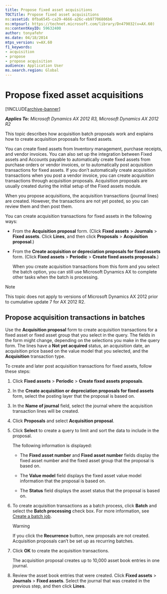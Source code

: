 ```yaml
---
title: Propose fixed asset acquisitions
TOCTitle: Propose fixed asset acquisitions
ms:assetid: 0fba6545-ca29-4666-a26c-eb97706806b6
ms:mtpsurl: https://technet.microsoft.com/library/Dn479032(v=AX.60)
ms:contentKeyID: 59632400
author: tonyafehr
ms.date: 04/18/2014
mtps_version: v=AX.60
f1_keywords:
- acquisition
- propose
- propose acquisition
audience: Application User
ms.search.region: Global
---
```


# Propose fixed asset acquisitions 


[!INCLUDE[archive-banner](includes/archive-banner.md)]


_**Applies To:** Microsoft Dynamics AX 2012 R3, Microsoft Dynamics AX 2012 R2_

This topic describes how acquisition batch proposals work and explains how to create acquisition proposals for fixed assets.

You can create fixed assets from Inventory management, purchase receipts, and vendor invoices. You can also set up the integration between Fixed assets and Accounts payable to automatically create fixed assets from purchase orders or vendor invoices, or to automatically post acquisition transactions for fixed assets. If you don’t automatically create acquisition transactions when you post a vendor invoice, you can create acquisition transactions through acquisition proposals. Acquisition proposals are usually created during the initial setup of the Fixed assets module.

When you propose acquisitions, the acquisition transactions (journal lines) are created. However, the transactions are not yet posted, so you can review them and then post them.

You can create acquisition transactions for fixed assets in the following ways:

  - From the **Acquisition proposal** form. (Click **Fixed assets** \> **Journals** \> **Fixed assets**. Click **Lines**, and then click **Proposals** \> **Acquisition proposal**.)

  - From the **Create acquisition or depreciation proposals for fixed assets** form. (Click **Fixed assets** \> **Periodic** \> **Create fixed assets proposals**.)
    
    When you create acquisition transactions from this form and you select the batch option, you can still use Microsoft Dynamics AX to complete other tasks when the batch is processing.


> [!NOTE]
> <P>This topic does not apply to versions of Microsoft Dynamics AX 2012 prior to cumulative update 7 for AX 2012 R2.</P>



## Propose acquisition transactions in batches

Use the **Acquisition proposal** form to create acquisition transactions for a fixed asset or fixed asset group that you select in the query. The fields in the form might change, depending on the selections you make in the query form. The lines have a **Not yet acquired** status, an acquisition date, an acquisition price based on the value model that you selected, and the **Acquisition** transaction type.

To create and later post acquisition transactions for fixed assets, follow these steps:

1.  Click **Fixed assets** \> **Periodic** \> **Create fixed assets proposals**.

2.  In the **Create acquisition or depreciation proposals for fixed assets** form, select the posting layer that the proposal is based on.

3.  In the **Name of journal** field, select the journal where the acquisition transaction lines will be created.

4.  Click **Proposals** and select **Acquisition proposal**.

5.  Click **Select** to create a query to limit and sort the data to include in the proposal.
    
    The following information is displayed:
    
      - The **Fixed asset number** and **Fixed asset number** fields display the fixed asset number and the fixed asset group that the proposal is based on.
    
      - The **Value model** field displays the fixed asset value model information that the proposal is based on.
    
      - The **Status** field displays the asset status that the proposal is based on.

6.  To create acquisition transactions as a batch process, click **Batch** and select the **Batch processing** check box. For more information, see [Create a batch job](create-a-batch-job.md).
    

    > [!WARNING]
    > <P>If you click the <STRONG>Recurrence</STRONG> button, new proposals are not created. Acquisition proposals can’t be set up as recurring batches.</P>



7.  Click **OK** to create the acquisition transactions.
    
    The acquisition proposal creates up to 10,000 asset book entries in one journal.

8.  Review the asset book entries that were created. Click **Fixed assets** \> **Journals** \> **Fixed assets**. Select the journal that was created in the previous step, and then click **Lines**.

  


